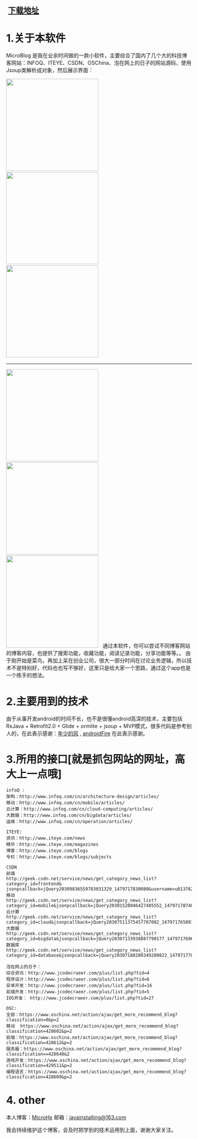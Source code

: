  
##  <a href='https://github.com/Microhx/MicroBlog/blob/master/apk/app.apk'>下载地址</a> 
 
# 1.关于本软件
   MicroBlog 是我在业余时间做的一款小软件，主要综合了国内了几个大的科技博客网站：INFOQ、ITEYE、CSDN、OSChina、泡在网上的日子的网站源码，使用Jsoup类解析成对象，然后展示界面：<br/>
   
   <img src="pictures/p1.png" width="250px"/>&nbsp;&nbsp;
   <img src="pictures/p2.png" width="250px"/>&nbsp;&nbsp;
   <img src="pictures/p3.png" width="250px"/>&nbsp;&nbsp;
   <hr/>
   <img src="pictures/p4.png" width="250px"/>&nbsp;&nbsp;
   <img src="pictures/p5.png" width="250px"/>&nbsp;&nbsp;
   <img src="pictures/p6.png" width="250px"/>&nbsp;&nbsp;
   通过本软件，你可以尝试不同博客网站的博客内容，也提供了搜索功能，收藏功能，阅读记录功能，分享功能等等。。
   由于刚开始是菜鸟，再加上呆在创业公司，很大一部分时间在讨论业务逻辑，所以技术不是特别好，代码也也写不够好，这里只是给大家一个思路，通过这个app也是一个练手的想法。
   
# 2.主要用到的技术
   由于从事开发android的时间不长，也不是很懂android高深的技术，主要包括RxJava + Retrofit2.0 + Glide + ormlite + jsoup + MVP模式，很多代码是参考别人的，在此表示感谢：<a href='http://blog.csdn.net/brian512/article/details/51558809'>年少的风</a> , <a href='https://github.com/jaydenxiao2016/AndroidFire'>androidFire</a> 在此表示感谢。
   
   
# 3.所用的接口[就是抓包网站的网址，高大上一点哦]
    infoQ :
    架构：http://www.infoq.com/cn/architecture-design/articles/
    移动：http://www.infoq.com/cn/mobile/articles/
    云计算：http://www.infoq.com/cn/cloud-computing/articles/
    大数据：http://www.infoq.com/cn/bigdata/articles/  
    运维：http://www.infoq.com/cn/operation/articles/
   
    ITEYE:
    资讯：http://www.iteye.com/news
    精华：http://www.iteye.com/magazines
    博客：http://www.iteye.com/blogs
    专栏：http://www.iteye.com/blogs/subjects

    CSDN
    前端
    http://geek.csdn.net/service/news/get_category_news_list?category_id=frontend& jsonpcallback=jQuery20309836559783031329_1479717830080&username=u013762572&from=20&size=20&type=category&_=1479717830081
    移动
    http://geek.csdn.net/service/news/get_category_news_list?category_id=mobile&jsonpcallback=jQuery20301528046427485552_1479717874823&username=u013762572&from=0&size=20&type=category&_=1479717874824
    云计算
    http://geek.csdn.net/service/news/get_category_news_list?category_id=cloud&jsonpcallback=jQuery20307511375457787082_1479717658917&username=u013762572&from=20&size=20&type=category&_=1479717658918
    大数据
    http://geek.csdn.net/service/news/get_category_news_list?category_id=bigdata&jsonpcallback=jQuery20307133938887790177_1479717696246&username=u013762572&from=20&size=20&type=category&_=1479717696247
    数据库
    http://geek.csdn.net/service/news/get_category_news_list?category_id=database&jsonpcallback=jQuery20307188289349209822_1479717786436&username=u013762572&from=20&size=20&type=category&_=1479717786437

    泡在网上的日子：
    综合资讯：http://www.jcodecraeer.com/plus/list.php?tid=4
    程序设计：http://www.jcodecraeer.com/plus/list.php?tid=6
    安卓开发：http://www.jcodecraeer.com/plus/list.php?tid=16
    前端开发：http://www.jcodecraeer.com/plus/list.php?tid=5
    IOS开发： http://www.jcodecraeer.com/plus/list.php?tid=27
   
    OSC:
    全部：https://www.oschina.net/action/ajax/get_more_recommend_blog?classification=0&p=2
    移动  https://www.oschina.net/action/ajax/get_more_recommend_blog?classification=428602&p=2
    前端：https://www.oschina.net/action/ajax/get_more_recommend_blog?classification=428612&p=2
    服务器：https://www.oschina.net/action/ajax/get_more_recommend_blog?classification==428640&2
    游戏开发：https://www.oschina.net/action/ajax/get_more_recommend_blog?classification=429511&p=2
    编程语言：https://www.oschina.net/action/ajax/get_more_recommend_blog?classification=428609&p=2
   
# 4. other
   本人博客：<a href='http://blog.csdn.net/u013762572'>MicroHx</a>
   邮箱：javainstalling@163.com
   
   我会持续维护这个博客，会及时把学到的技术运用到上面，谢谢大家关注。   
